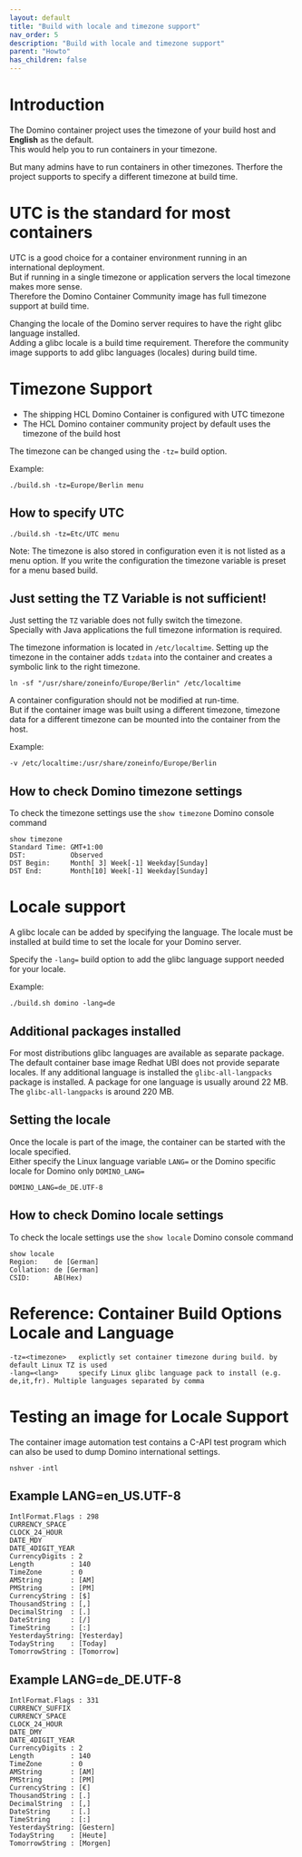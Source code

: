 ```yaml
---
layout: default
title: "Build with locale and timezone support"
nav_order: 5
description: "Build with locale and timezone support"
parent: "Howto"
has_children: false
---
```


# Introduction

The Domino container project uses the timezone of your build host  and **English** as the default.  
This would help you to run containers in your timezone.

But many admins have to run containers in other timezones.
Therfore the project supports to specify a different timezone at build time.

# UTC is the standard for most containers

UTC is a good choice for a container environment running in an international deployment.  
But if running in a single timezone or application servers the local timezone makes more sense.  
Therefore the Domino Container Community image has full timezone support at build time.

Changing the locale of the Domino server requires to have the right glibc language installed.  
Adding a glibc locale is a build time requirement. Therefore the community image supports to add glibc languages (locales) during build time.


# Timezone Support

- The shipping HCL Domino Container is configured with UTC timezone
- The HCL Domino container community project by default uses the timezone of the build host

The timezone can be changed using the `-tz=` build option.

Example:

```
./build.sh -tz=Europe/Berlin menu
```

## How to specify UTC


```
./build.sh -tz=Etc/UTC menu
```

Note: The timezone is also stored in configuration even it is not listed as a menu option.
If you write the configuration the timezone variable is preset for a menu based build.


## Just setting the TZ Variable is not sufficient!

Just setting the `TZ` variable does not fully switch the timezone.  
Specially with Java applications the full timezone information is required.

The timezone information is located in `/etc/localtime`.
Setting up the timezone in the container adds `tzdata` into the container and creates a symbolic link to the right timezone.

```
ln -sf "/usr/share/zoneinfo/Europe/Berlin" /etc/localtime
```

A container configuration should not be modified at run-time.  
But if the container image was built using a different timezone, timezone data for a different timezone can be mounted into the container from the host.

Example:

```
-v /etc/localtime:/usr/share/zoneinfo/Europe/Berlin
```


## How to check Domino timezone settings

To check the timezone settings use the `show timezone` Domino console command

```
show timezone
Standard Time: GMT+1:00
DST:           Observed
DST Begin:     Month[ 3] Week[-1] Weekday[Sunday]
DST End:       Month[10] Week[-1] Weekday[Sunday]
```


# Locale support

A glibc locale can be added by specifying the language.
The locale must be installed at build time to set the locale for your Domino server.

Specify the `-lang=` build option to add the glibc language support needed for your locale.

Example:

```
./build.sh domino -lang=de
```

## Additional packages installed

For most distributions glibc languages are available as separate package.
The default container base image Redhat UBI does not provide separate locales.
If any additional language is installed the `glibc-all-langpacks` package is installed.
A package for one language is usually around 22 MB. The `glibc-all-langpacks` is around 220 MB.


## Setting the locale

Once the locale is part of the image, the container can be started with the locale specified.  
Either specify the Linux language variable `LANG=` or the Domino specific locale for Domino only `DOMINO_LANG=`

```
DOMINO_LANG=de_DE.UTF-8
```


## How to check Domino locale settings

To check the locale settings use the `show locale` Domino console command

```
show locale
Region:    de [German]
Collation: de [German]
CSID:      AB(Hex)
```


# Reference: Container Build Options Locale and Language

```
-tz=<timezone>   explictly set container timezone during build. by default Linux TZ is used
-lang=<lang>     specify Linux glibc language pack to install (e.g. de,it,fr). Multiple languages separated by comma
```


# Testing an image for Locale Support

The container image automation test contains a C-API test program which can also be used to dump Domino international settings.

```
nshver -intl
```


## Example LANG=en_US.UTF-8

```
IntlFormat.Flags : 298
CURRENCY_SPACE
CLOCK_24_HOUR
DATE_MDY
DATE_4DIGIT_YEAR
CurrencyDigits : 2
Length         : 140
TimeZone       : 0
AMString       : [AM]
PMString       : [PM]
CurrencyString : [$]
ThousandString : [,]
DecimalString  : [.]
DateString     : [/]
TimeString     : [:]
YesterdayString: [Yesterday]
TodayString    : [Today]
TomorrowString : [Tomorrow]
```


## Example LANG=de_DE.UTF-8

```
IntlFormat.Flags : 331
CURRENCY_SUFFIX
CURRENCY_SPACE
CLOCK_24_HOUR
DATE_DMY
DATE_4DIGIT_YEAR
CurrencyDigits : 2
Length         : 140
TimeZone       : 0
AMString       : [AM]
PMString       : [PM]
CurrencyString : [€]
ThousandString : [.]
DecimalString  : [,]
DateString     : [.]
TimeString     : [:]
YesterdayString: [Gestern]
TodayString    : [Heute]
TomorrowString : [Morgen]
```
